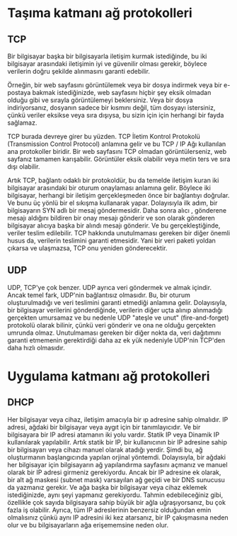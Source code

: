 # **Taşıma katmanı ağ protokolleri**


## TCP

Bir bilgisayar başka bir bilgisayarla iletişim kurmak istediğinde, bu iki bilgisayar arasındaki iletişimin iyi ve güvenilir olması gerekir, böylece verilerin doğru şekilde alınmasını garanti edebilir.

Örneğin, bir web sayfasını görüntülemek veya bir dosya indirmek veya bir e-postaya bakmak istediğinizde, web sayfasını hiçbir şey eksik olmadan olduğu gibi ve sırayla görüntülemeyi beklersiniz. Veya bir dosya indiriyorsanız, dosyanın sadece bir kısmını değil, tüm dosyayı istersiniz, çünkü veriler eksikse veya sıra dışıysa, bu sizin için için herhangi bir fayda sağlamaz.

TCP burada devreye girer bu yüzden. TCP İletim Kontrol Protokolü (Transmission Control Protocol) anlamına gelir ve bu TCP / IP Ağı kullanılan ana protokoller biridir. Bir web sayfasını TCP olmadan görüntülerseniz, web sayfanız tamamen karışabilir. Görüntüler eksik olabilir veya metin ters ve sıra dışı olabilir.

Artık TCP, bağlantı odaklı bir protokoldür, bu da temelde iletişim kuran iki bilgisayar arasındaki bir oturum onaylaması anlamına gelir. Böylece iki bilgisayar, herhangi bir iletişim gerçekleşmeden önce bir bağlantıyı doğrular. Ve bunu üç yönlü bir el sıkışma kullanarak yapar. Dolayısıyla ilk adım, bir bilgisayarın SYN adlı bir mesaj göndermesidir. Daha sonra alıcı , gönderene mesajı aldığını bildiren bir onay mesajı gönderir ve son olarak gönderen bilgisayar alıcıya başka bir alındı mesajı gönderir. Ve bu gerçekleştiğinde, veriler teslim edilebilir. TCP hakkında unutulmaması gereken bir diğer önemli husus da, verilerin teslimini garanti etmesidir. Yani bir veri paketi yoldan çıkarsa ve ulaşmazsa, TCP onu yeniden gönderecektir. 

## UDP

UDP, TCP'ye çok benzer. UDP ayrıca veri göndermek ve almak içindir. Ancak temel fark, UDP'nin bağlantısız olmasıdır. Bu, bir oturum oluşturulmadığı ve veri teslimini garanti etmediği anlamına gelir. Dolayısıyla, bir bilgisayar verilerini gönderdiğinde, verilerin diğer uçta alınıp alınmadığı gerçekten umursamaz ve bu nedenle UDP "ateşle ve unut" (fire-and-forget) protokolü olarak bilinir, çünkü veri gönderir ve ona ne olduğu gerçekten umrunda olmaz. Unutulmaması gereken bir diğer nokta da, veri dağıtımını garanti etmemenin gerektirdiği daha az ek yük nedeniyle UDP'nin TCP'den daha hızlı olmasıdır.

# Uygulama katmanı ağ protokolleri


## DHCP 

Her bilgisayar veya cihaz, iletişim amacıyla bir ıp adresine sahip olmalıdır. IP adresi, ağdaki bir bilgisayar veya aygıt için bir tanımlayıcıdır. Ve bir bilgisayara bir IP adresi atamanın iki yolu vardır. Statik IP veya Dinamik IP kullanılarak yapılabilir. Artık statik bir IP, bir kullanıcının bir IP adresine sahip bir bilgisayarı veya cihazı manuel olarak atadığı yerdir. Şimdi bu, ağ oluşturmanın başlangıcında yapılan orjinal yöntemdi. Dolayısıyla, bir ağdaki her bilgisayar için bilgisayarın ağ yapılandırma sayfasını açmanız ve manuel olarak bir IP adresi girmeniz gerekiyordu. Ancak bir IP adresine ek olarak, bir alt ağ maskesi (subnet mask) varsayılan ağ geçidi ve bir DNS sunucusu da yazmanız gerekir. Ve ağa başka bir bilgisayar veya cihaz eklemek istediğinizde, aynı şeyi yapmanız gerekiyordu. Tahmin edebileceğiniz gibi, özellikle çok sayıda bilgisayara sahip büyük bir ağla uğraşıyorsanız, bu çok fazla iş olabilir. Ayrıca, tüm IP adreslerinin benzersiz olduğundan emin olmalısınız çünkü aynı IP adresini iki kez atarsanız, bir IP çakışmasına neden olur ve bu bilgisayarların ağa erişememsine neden olur.
